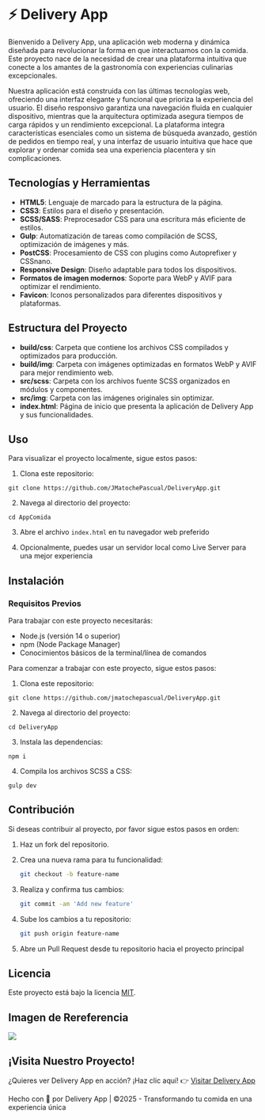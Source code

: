 # ⚡️ Delivery App

Bienvenido a Delivery App, una aplicación web moderna y dinámica diseñada para revolucionar la forma en que interactuamos con la comida. Este proyecto nace de la necesidad de crear una plataforma intuitiva que conecte a los amantes de la gastronomía con experiencias culinarias excepcionales.

Nuestra aplicación está construida con las últimas tecnologías web, ofreciendo una interfaz elegante y funcional que prioriza la experiencia del usuario. El diseño responsivo garantiza una navegación fluida en cualquier dispositivo, mientras que la arquitectura optimizada asegura tiempos de carga rápidos y un rendimiento excepcional. La plataforma integra características esenciales como un sistema de búsqueda avanzado, gestión de pedidos en tiempo real, y una interfaz de usuario intuitiva que hace que explorar y ordenar comida sea una experiencia placentera y sin complicaciones.

## Tecnologías y Herramientas

- **HTML5**: Lenguaje de marcado para la estructura de la página.
- **CSS3**: Estilos para el diseño y presentación.
- **SCSS/SASS**: Preprocesador CSS para una escritura más eficiente de estilos.
- **Gulp**: Automatización de tareas como compilación de SCSS, optimización de imágenes y más.
- **PostCSS**: Procesamiento de CSS con plugins como Autoprefixer y CSSnano.
- **Responsive Design**: Diseño adaptable para todos los dispositivos.
- **Formatos de imagen modernos**: Soporte para WebP y AVIF para optimizar el rendimiento.
- **Favicon**: Iconos personalizados para diferentes dispositivos y plataformas.

## Estructura del Proyecto

- **build/css**: Carpeta que contiene los archivos CSS compilados y optimizados para producción.
- **build/img**: Carpeta con imágenes optimizadas en formatos WebP y AVIF para mejor rendimiento web.
- **src/scss**: Carpeta con los archivos fuente SCSS organizados en módulos y componentes.
- **src/img**: Carpeta con las imágenes originales sin optimizar.
- **index.html**: Página de inicio que presenta la aplicación de Delivery App y sus funcionalidades.

## Uso

Para visualizar el proyecto localmente, sigue estos pasos:

1. Clona este repositorio:

```
git clone https://github.com/JMatochePascual/DeliveryApp.git
```

2. Navega al directorio del proyecto:

```
cd AppComida
```

3. Abre el archivo `index.html` en tu navegador web preferido

4. Opcionalmente, puedes usar un servidor local como Live Server para una mejor experiencia

## Instalación

### Requisitos Previos

Para trabajar con este proyecto necesitarás:

- Node.js (versión 14 o superior)
- npm (Node Package Manager)
- Conocimientos básicos de la terminal/línea de comandos

Para comenzar a trabajar con este proyecto, sigue estos pasos:

1. Clona este repositorio:

```
git clone https://github.com/jmatochepascual/DeliveryApp.git
```

2. Navega al directorio del proyecto:

```
cd DeliveryApp
```

3. Instala las dependencias:

```
npm i
```

4. Compila los archivos SCSS a CSS:

```
gulp dev
```

## Contribución

Si deseas contribuir al proyecto, por favor sigue estos pasos en orden:

1. Haz un fork del repositorio.

2. Crea una nueva rama para tu funcionalidad:
   ```bash
   git checkout -b feature-name
   ```
3. Realiza y confirma tus cambios:
   ```bash
   git commit -am 'Add new feature'
   ```
4. Sube los cambios a tu repositorio:
   ```bash
   git push origin feature-name
   ```
5. Abre un Pull Request desde tu repositorio hacia el proyecto principal

## Licencia

Este proyecto está bajo la licencia [MIT](https://opensource.org/licenses/MIT).

## Imagen de Rereferencia

![](https://i.postimg.cc/kgR89CYM/delivery-App.png)

## ¡Visita Nuestro Proyecto!

¿Quieres ver Delivery App en acción? ¡Haz clic aquí! 👉 [Visitar Delivery App](https://jmatochepascual.github.io/DeliveryApp/)

Hecho con 💚 por Delivery App | ©2025 - Transformando tu comida en una experiencia única
